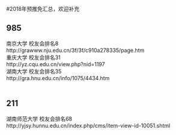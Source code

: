 #2018年预推免汇总，欢迎补充<br/>
<h2>985</h2>
南京大学 校友会排名<span color="red">8<span><br/>
http://grawww.nju.edu.cn/3f/3f/c910a278335/page.htm<br/>
重庆大学 校友会排名31<br/>
http://yz.cqu.edu.cn/view.php?nid=1197<br/>
湖南大学 校友会排名35<br/>
http://gra.hnu.edu.cn/info/1075/4434.htm <br/><br/>
<h2>211</h2>
湖南师范大学 校友会排名68<br/>
http://yjsy.hunnu.edu.cn/index.php/cms/item-view-id-10051.shtml<br/>
